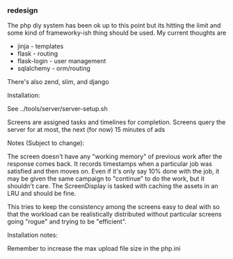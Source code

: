 ### redesign

The php diy system has been ok up to this point but its hitting the limit and some kind of frameworky-ish thing should be used. My current thoughts are

 * jinja        - templates
 * flask        - routing
 * flask-login  - user management
 * sqlalchemy   - orm/routing

There's also zend, slim, and django

Installation:

  See ../tools/server/server-setup.sh

Screens are assigned tasks and timelines for completion.
Screens query the server for at most, the next (for now) 15 minutes of ads


Notes (Subject to change):

The screen doesn't have any "working memory" of previous work after the response comes back. It records timestamps when a particular job was satisfied and then moves on.  Even if it's only say 10% done with the job, it may be given the same campaign to "continue" to do the work, but it shouldn't care. The ScreenDisplay is tasked with caching the assets in an LRU and should be fine.

This tries to keep the consistency among the screens easy to deal with so that the workload can be realistically distributed without particular screens going "rogue" and trying to be "efficient".

Installation notes:

  Remember to increase the max upload file size in the php.ini


